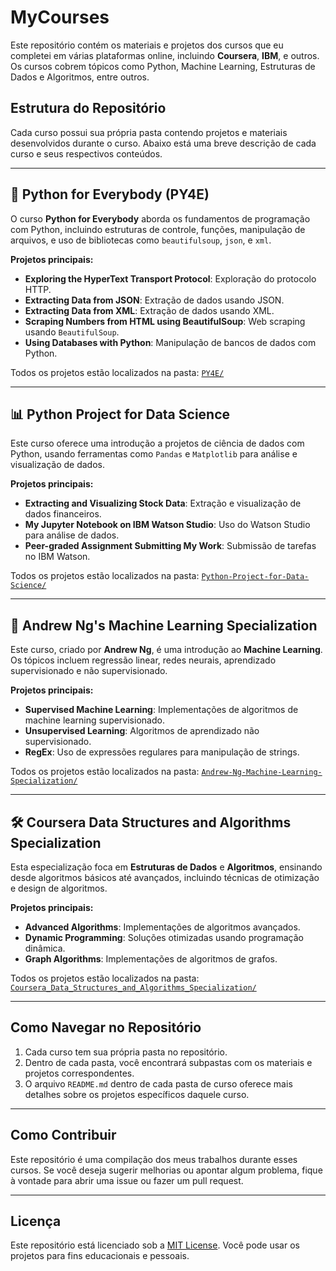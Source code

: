 # MyCourses

Este repositório contém os materiais e projetos dos cursos que eu completei em várias plataformas online, incluindo **Coursera**, **IBM**, e outros. Os cursos cobrem tópicos como Python, Machine Learning, Estruturas de Dados e Algoritmos, entre outros.

## Estrutura do Repositório

Cada curso possui sua própria pasta contendo projetos e materiais desenvolvidos durante o curso. Abaixo está uma breve descrição de cada curso e seus respectivos conteúdos.

---

## 📘 Python for Everybody (PY4E)

O curso **Python for Everybody** aborda os fundamentos de programação com Python, incluindo estruturas de controle, funções, manipulação de arquivos, e uso de bibliotecas como `beautifulsoup`, `json`, e `xml`.

**Projetos principais:**
- **Exploring the HyperText Transport Protocol**: Exploração do protocolo HTTP.
- **Extracting Data from JSON**: Extração de dados usando JSON.
- **Extracting Data from XML**: Extração de dados usando XML.
- **Scraping Numbers from HTML using BeautifulSoup**: Web scraping usando `BeautifulSoup`.
- **Using Databases with Python**: Manipulação de bancos de dados com Python.

Todos os projetos estão localizados na pasta: [`PY4E/`](./PY4E)

---

## 📊 Python Project for Data Science

Este curso oferece uma introdução a projetos de ciência de dados com Python, usando ferramentas como `Pandas` e `Matplotlib` para análise e visualização de dados.

**Projetos principais:**
- **Extracting and Visualizing Stock Data**: Extração e visualização de dados financeiros.
- **My Jupyter Notebook on IBM Watson Studio**: Uso do Watson Studio para análise de dados.
- **Peer-graded Assignment Submitting My Work**: Submissão de tarefas no IBM Watson.

Todos os projetos estão localizados na pasta: [`Python-Project-for-Data-Science/`](./Python-Project-for-Data-Science)

---

## 🤖 Andrew Ng's Machine Learning Specialization

Este curso, criado por **Andrew Ng**, é uma introdução ao **Machine Learning**. Os tópicos incluem regressão linear, redes neurais, aprendizado supervisionado e não supervisionado.

**Projetos principais:**
- **Supervised Machine Learning**: Implementações de algoritmos de machine learning supervisionado.
- **Unsupervised Learning**: Algoritmos de aprendizado não supervisionado.
- **RegEx**: Uso de expressões regulares para manipulação de strings.

Todos os projetos estão localizados na pasta: [`Andrew-Ng-Machine-Learning-Specialization/`](./Andrew-Ng-Machine-Learning-Specialization)

---

## 🛠️ Coursera Data Structures and Algorithms Specialization

Esta especialização foca em **Estruturas de Dados** e **Algoritmos**, ensinando desde algoritmos básicos até avançados, incluindo técnicas de otimização e design de algoritmos.

**Projetos principais:**
- **Advanced Algorithms**: Implementações de algoritmos avançados.
- **Dynamic Programming**: Soluções otimizadas usando programação dinâmica.
- **Graph Algorithms**: Implementações de algoritmos de grafos.

Todos os projetos estão localizados na pasta: [`Coursera_Data_Structures_and_Algorithms_Specialization/`](./Coursera_Data_Structures_and_Algorithms_Specialization)

---

## Como Navegar no Repositório

1. Cada curso tem sua própria pasta no repositório.
2. Dentro de cada pasta, você encontrará subpastas com os materiais e projetos correspondentes.
3. O arquivo `README.md` dentro de cada pasta de curso oferece mais detalhes sobre os projetos específicos daquele curso.

---

## Como Contribuir

Este repositório é uma compilação dos meus trabalhos durante esses cursos. Se você deseja sugerir melhorias ou apontar algum problema, fique à vontade para abrir uma issue ou fazer um pull request.

---

## Licença

Este repositório está licenciado sob a [MIT License](./LICENSE). Você pode usar os projetos para fins educacionais e pessoais.
